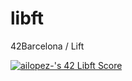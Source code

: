 # libft
42Barcelona / Lift

[![ailopez-'s 42 Libft Score](https://badge42.vercel.app/api/v2/cl4nxxx7w020009mdmpbkiyt4/project/2584752)](https://github.com/JaeSeoKim/badge42)
